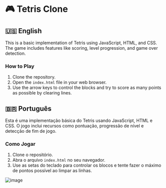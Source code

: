 # 🎮 Tetris Clone

## 🇺🇸 English

This is a basic implementation of Tetris using JavaScript, HTML, and CSS. The game includes features like scoring, level progression, and game over detection.

### How to Play
1. Clone the repository.
2. Open the `index.html` file in your web browser.
3. Use the arrow keys to control the blocks and try to score as many points as possible by clearing lines.


## 🇧🇷 Português

Esta é uma implementação básica do Tetris usando JavaScript, HTML e CSS. O jogo inclui recursos como pontuação, progressão de nível e detecção de fim de jogo.

### Como Jogar
1. Clone o repositório.
2. Abra o arquivo `index.html` no seu navegador.
3. Use as setas do teclado para controlar os blocos e tente fazer o máximo de pontos possível ao limpar as linhas.


![image](https://github.com/user-attachments/assets/1ab9fab0-9b07-4257-8f6b-f0614051014e)
